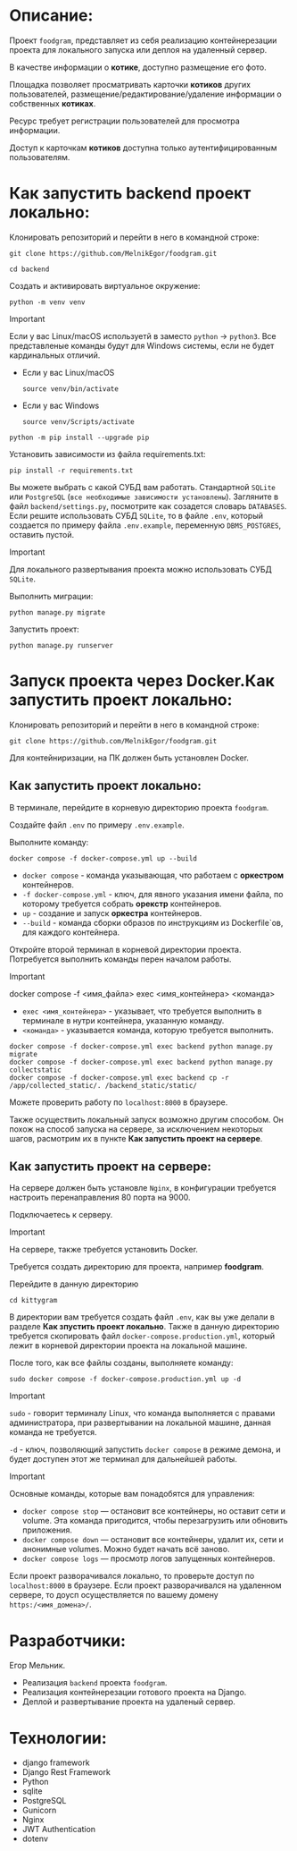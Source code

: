 # Описание:

Проект `foodgram`, представляет из себя реализацию контейнерезации проекта для локального запуска или деплоя на удаленный сервер.

В качестве информации о __котике__, доступно размещение его фото.

Площадка позволяет просматривать карточки __котиков__ других пользователей, размещение/редактирование/удаление информации о собственных __котиках__.

Ресурс требует регистрации пользователей для просмотра информации.

Доступ к карточкам __котиков__ доступна только аутентифицированным пользователям.

# Как запустить backend проект локально:

Клонировать репозиторий и перейти в него в командной строке:

```
git clone https://github.com/MelnikEgor/foodgram.git
```

```
cd backend
```

Cоздать и активировать виртуальное окружение:

```
python -m venv venv
```
> [!IMPORTANT]  
> Если у вас Linux/macOS используетй в заместо `python` -> `python3`.
> Все представленые команды будут для Windows системы, если не будет кардинальных отличий.

* Если у вас Linux/macOS

    ```
    source venv/bin/activate
    ```

* Если у вас Windows

    ```
    source venv/Scripts/activate
    ```

```
python -m pip install --upgrade pip
```

Установить зависимости из файла requirements.txt:

```
pip install -r requirements.txt
```

Вы можете выбрать с какой СУБД вам работать. Стандартной `SQLite` или `PostgreSQL` (`все необходимые зависимости установлены`).
Загляните в файл `backend/settings.py`, посмотрите как созадется словарь `DATABASES`.
Если решите использовать СУБД `SQLite`, то в файле `.env`, который создается по примеру файла `.env.example`, переменную `DBMS_POSTGRES`, оставить пустой.

> [!IMPORTANT]
> Для локального развертывания проекта можно использовать СУБД `SQLite`.

Выполнить миграции:

```
python manage.py migrate
```

Запустить проект:

```
python manage.py runserver
```

# Запуск проекта через Docker.Как запустить проект локально:

Клонировать репозиторий и перейти в него в командной строке:

```
git clone https://github.com/MelnikEgor/foodgram.git
```

Для контейниризации, на ПК должен быть установлен Docker.

## Как запустить проект локально:

В терминале, перейдите в корневую директорию проекта `foodgram`.

Создайте файл `.env` по примеру `.env.example`.

Выполните команду:

```
docker compose -f docker-compose.yml up --build
```
* `docker compose` - команда указывающая, что работаем с __оркестром__ контейнеров.
* `-f docker-compose.yml` - ключ, для явного указания имени файла, по которому требуется собрать __орекстр__ контейнеров.
* `up` - создание и запуск __оркестра__ контейнеров.
* `--build` - команда сборки образов по инструкциям из Dockerfile`ов, для каждого контейнера.

Откройте второй терминал в корневой директории проекта. Потребуется выполнить команды перен началом работы.

> [!IMPORTANT]
> docker compose -f <имя_файла> exec <имя_контейнера> <команда>
> * `exec <имя_контейнера>` - указывает, что требуется выполнить в терминале в нутри контейнера, указанную команду.
> * `<команда>` - указывается команда, которую требуется выполнить.

```
docker compose -f docker-compose.yml exec backend python manage.py migrate
docker compose -f docker-compose.yml exec backend python manage.py collectstatic
docker compose -f docker-compose.yml exec backend cp -r /app/collected_static/. /backend_static/static/
```

Можете проверить работу по `localhost:8000` в браузере.

Также осуществить локальный запуск возможно другим способом. Он похож на способ запуска на сервере, за исключением некоторых шагов, расмотрим их в пункте **Как запустить проект на сервере**.

## Как запустить проект на сервере:

На сервере должен быть установле `Nginx`, в конфигурации требуется настроить перенаправления 80 порта на 9000.

Подключаетесь к серверу.

> [!IMPORTANT]
> На сервере, также требуется установить Docker.

Требуется создать директорию для проекта, например __foodgram__.

Перейдите в данную директорию

```
cd kittygram
```

В директории вам требуется создать файл `.env`, как вы уже делали в разделе **Как зпустить проект локально**.
Также в данную директорию требуется скопировать файл `docker-compose.production.yml`, который лежит в корневой директории проекта на локальной машине.

После того, как все файлы созданы, выполняете команду:

```
sudo docker compose -f docker-compose.production.yml up -d
```

> [!IMPORTANT]
> `sudo` - говорит терминалу Linux, что команда выполняется с правами администратора, при развертывании на локальной машине, данная команда не требуется.

`-d` - ключ, позволяющий запустить `docker compose` в режиме демона, и будет доступен этот же терминал для дальнейшей работы.

> [!IMPORTANT]
> Основные команды, которые вам понадобятся для управления:
> * `docker compose stop` — остановит все контейнеры, но оставит сети и volume. Эта команда пригодится, чтобы перезагрузить или обновить приложения.
> * `docker compose down` — остановит все контейнеры, удалит их, сети и анонимные volumes. Можно будет начать всё заново.
> * `docker compose logs` — просмотр логов запущенных контейнеров.

Если проект разворачивался локально, то проверьте доступ по `localhost:8000` в браузере.
Если проект разворачивался на удаленном сервере, то доусп осуществляется по вашему домену `https:/<имя_домена>/`.

# Разработчики:

Егор Мельник.
* Реализация `backend` проекта `foodgram`.
* Реализация контейнерезации готового проекта на Django.
* Деплой и развертывание проекта на удаленый сервер.

# Технологии:

- django framework 
- Django Rest Framework 
- Python 
- sqlite
- PostgreSQL
- Gunicorn
- Nginx
- JWT Authentication
- dotenv 